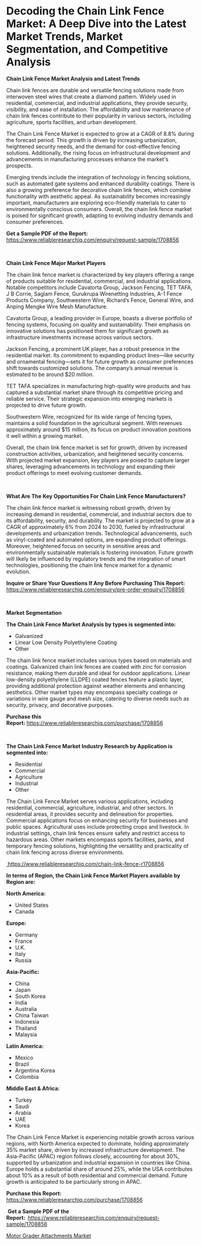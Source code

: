 <p><h1>Decoding the Chain Link Fence Market: A Deep Dive into the Latest Market Trends, Market Segmentation, and Competitive Analysis</h1></p><p><strong>Chain Link Fence Market Analysis and Latest Trends</strong></p>
<p><p>Chain link fences are durable and versatile fencing solutions made from interwoven steel wires that create a diamond pattern. Widely used in residential, commercial, and industrial applications, they provide security, visibility, and ease of installation. The affordability and low maintenance of chain link fences contribute to their popularity in various sectors, including agriculture, sports facilities, and urban development.</p><p>The Chain Link Fence Market is expected to grow at a CAGR of 8.8% during the forecast period. This growth is driven by increasing urbanization, heightened security needs, and the demand for cost-effective fencing solutions. Additionally, the rising focus on infrastructural development and advancements in manufacturing processes enhance the market's prospects. </p><p>Emerging trends include the integration of technology in fencing solutions, such as automated gate systems and enhanced durability coatings. There is also a growing preference for decorative chain link fences, which combine functionality with aesthetic appeal. As sustainability becomes increasingly important, manufacturers are exploring eco-friendly materials to cater to environmentally conscious consumers. Overall, the chain link fence market is poised for significant growth, adapting to evolving industry demands and consumer preferences.</p></p>
<p><strong>Get a Sample PDF of the Report:&nbsp;</strong> <a href="https://www.reliableresearchiq.com/enquiry/request-sample/1708856?utm_campaign=2202&utm_medium=2&utm_source=Github&utm_content=ia&utm_term=27032025&utm_id=chain-link-fence">https://www.reliableresearchiq.com/enquiry/request-sample/1708856</a></p>
<p>&nbsp;</p>
<p><strong>Chain Link Fence Major Market Players</strong></p>
<p><p>The chain link fence market is characterized by key players offering a range of products suitable for residential, commercial, and industrial applications. Notable competitors include Cavatorta Group, Jackson Fencing, TET TAFA, J B Corrie, Saglam Fence, Gurukrupa Wirenetting Industries, A-1 Fence Products Company, Southwestern Wire, Richard’s Fence, General Wire, and Anping Mengke Wire Mesh Manufacture.</p><p>Cavatorta Group, a leading provider in Europe, boasts a diverse portfolio of fencing systems, focusing on quality and sustainability. Their emphasis on innovative solutions has positioned them for significant growth as infrastructure investments increase across various sectors.</p><p>Jackson Fencing, a prominent UK player, has a robust presence in the residential market. Its commitment to expanding product lines—like security and ornamental fencing—sets it for future growth as consumer preferences shift towards customized solutions. The company’s annual revenue is estimated to be around $20 million.</p><p>TET TAFA specializes in manufacturing high-quality wire products and has captured a substantial market share through its competitive pricing and reliable service. Their strategic expansion into emerging markets is projected to drive future growth.</p><p>Southwestern Wire, recognized for its wide range of fencing types, maintains a solid foundation in the agricultural segment. With revenues approximately around $15 million, its focus on product innovation positions it well within a growing market.</p><p>Overall, the chain link fence market is set for growth, driven by increased construction activities, urbanization, and heightened security concerns. With projected market expansion, key players are poised to capture larger shares, leveraging advancements in technology and expanding their product offerings to meet evolving customer demands.</p></p>
<p>&nbsp;</p>
<p><strong>What Are The Key Opportunities For Chain Link Fence Manufacturers?</strong></p>
<p><p>The chain link fence market is witnessing robust growth, driven by increasing demand in residential, commercial, and industrial sectors due to its affordability, security, and durability. The market is projected to grow at a CAGR of approximately 6% from 2024 to 2030, fueled by infrastructural developments and urbanization trends. Technological advancements, such as vinyl-coated and automated options, are expanding product offerings. Moreover, heightened focus on security in sensitive areas and environmentally sustainable materials is fostering innovation. Future growth will likely be influenced by regulatory trends and the integration of smart technologies, positioning the chain link fence market for a dynamic evolution.</p></p>
<p><strong>Inquire or Share Your Questions If Any Before Purchasing This Report:</strong> <a href="https://www.reliableresearchiq.com/enquiry/pre-order-enquiry/1708856?utm_campaign=2202&utm_medium=2&utm_source=Github&utm_content=ia&utm_term=27032025&utm_id=chain-link-fence">https://www.reliableresearchiq.com/enquiry/pre-order-enquiry/1708856</a></p>
<p>&nbsp;</p>
<p><strong>Market Segmentation</strong></p>
<p><strong>The Chain Link Fence Market Analysis by types is segmented into:</strong></p>
<p><ul><li>Galvanized</li><li>Linear Low Density Polyethylene Coating</li><li>Other</li></ul></p>
<p><p>The chain link fence market includes various types based on materials and coatings. Galvanized chain link fences are coated with zinc for corrosion resistance, making them durable and ideal for outdoor applications. Linear low-density polyethylene (LLDPE) coated fences feature a plastic layer, providing additional protection against weather elements and enhancing aesthetics. Other market types may encompass specialty coatings or variations in wire gauge and mesh size, catering to diverse needs such as security, privacy, and decorative purposes.</p></p>
<p><strong>Purchase this Report:&nbsp;</strong><a href="https://www.reliableresearchiq.com/purchase/1708856?utm_campaign=2202&utm_medium=2&utm_source=Github&utm_content=ia&utm_term=27032025&utm_id=chain-link-fence">https://www.reliableresearchiq.com/purchase/1708856</a></p>
<p>&nbsp;</p>
<p><strong>The Chain Link Fence Market Industry Research by Application is segmented into:</strong></p>
<p><ul><li>Residential</li><li>Commercial</li><li>Agriculture</li><li>Industrial</li><li>Other</li></ul></p>
<p><p>The Chain Link Fence Market serves various applications, including residential, commercial, agriculture, industrial, and other sectors. In residential areas, it provides security and delineation for properties. Commercial applications focus on enhancing security for businesses and public spaces. Agricultural uses include protecting crops and livestock. In industrial settings, chain link fences ensure safety and restrict access to hazardous areas. Other markets encompass sports facilities, parks, and temporary fencing solutions, highlighting the versatility and practicality of chain link fencing across diverse environments.</p></p>
<p><a href="https://www.reliableresearchiq.com/chain-link-fence-r1708856?utm_campaign=2202&utm_medium=2&utm_source=Github&utm_content=ia&utm_term=27032025&utm_id=chain-link-fence">&nbsp;https://www.reliableresearchiq.com/chain-link-fence-r1708856</a></p>
<p><strong>In terms of Region, the Chain Link Fence Market Players available by Region are:</strong></p>
<p>
    <p> <strong> North America: </strong>
        <ul>
            <li>United States</li>
            <li>Canada</li>
        </ul>
        </p> 
    <p> <strong> Europe: </strong>
        <ul>
            <li>Germany</li>
            <li>France</li>
            <li>U.K.</li>
            <li>Italy</li>
            <li>Russia</li>
        </ul>
        </p> 
    <p> <strong> Asia-Pacific: </strong>
        <ul>
            <li>China</li>
            <li>Japan</li>
            <li>South Korea</li>
            <li>India</li>
            <li>Australia</li>
            <li>China Taiwan</li>
            <li>Indonesia</li>
            <li>Thailand</li>
            <li>Malaysia</li>
        </ul>
        </p> 
    <p> <strong> Latin America: </strong>
        <ul>
            <li>Mexico</li>
            <li>Brazil</li>
            <li>Argentina Korea</li>
            <li>Colombia</li>
        </ul>
        </p> 
    <p> <strong> Middle East & Africa: </strong>
        <ul>
            <li>Turkey</li>
            <li>Saudi</li>
            <li>Arabia</li>
            <li>UAE</li>
            <li>Korea</li>
        </ul>
    </p>
    </p>
<p><p>The Chain Link Fence Market is experiencing notable growth across various regions, with North America expected to dominate, holding approximately 35% market share, driven by increased infrastructure development. The Asia-Pacific (APAC) region follows closely, accounting for about 30%, supported by urbanization and industrial expansion in countries like China. Europe holds a substantial share of around 25%, while the USA contributes about 10% as a result of both residential and commercial demand. Future growth is anticipated to be particularly strong in APAC.</p></p>
<p><strong>Purchase this Report: </strong><a href="https://www.reliableresearchiq.com/purchase/1708856?utm_campaign=2202&utm_medium=2&utm_source=Github&utm_content=ia&utm_term=27032025&utm_id=chain-link-fence">https://www.reliableresearchiq.com/purchase/1708856</a></p>
<p>&nbsp;<strong>Get a Sample PDF of the Report:&nbsp;&nbsp;</strong><a href="https://www.reliableresearchiq.com/enquiry/request-sample/1708856?utm_campaign=2202&utm_medium=2&utm_source=Github&utm_content=ia&utm_term=27032025&utm_id=chain-link-fence">https://www.reliableresearchiq.com/enquiry/request-sample/1708856</a></p>
<p><strong></strong></p>
<p><p><a href="https://github.com/danzopachllq/Market-Research-Report-List-1/blob/main/motor-grader-attachments-market.md?utm_campaign=2202&utm_medium=2&utm_source=Github&utm_content=ia&utm_term=27032025&utm_id=chain-link-fence">Motor Grader Attachments Market</a></p></p>